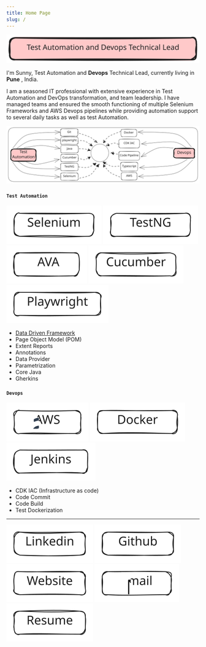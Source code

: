 ```yaml
---
title: Home Page
slug: /
---
```

![TestAutomationAndDevopsTechnicalLead](../../static/img/TestAutomationLead.svg)

I'm Sunny, Test Automation and **Devops** Technical Lead, currently living in **Pune** , India.

I am a seasoned IT professional with extensive experience in Test Automation and DevOps transformation, and team leadership. I have managed teams and ensured the smooth functioning of multiple Selenium Frameworks and AWS Devops pipelines while providing automation support to several daily tasks as well as test Automation.


![Banner](../../static/img/Banner.svg)


#### `Test Automation`

![Selenium](../../static/img/Selenium.svg)  ![TestNG](../../static/img/TestNG.svg)  ![Java](../../static/img/Java.svg)  ![Cucumber](../../static/img/Cucumber.svg)  ![Playwright](../../static/img/Playwright.svg) 

- [Data Driven Framework](https://github.com/sunnyRavindra/DataDrivenFramework) 
- Page Object Model (POM)
- Extent Reports
- Annotations 
- Data Provider
- Parametrization
- Core Java
- Gherkins


#### `Devops`
![AWS](../../static/img/AWS.svg)  ![Docker](../../static/img/Docker.svg)  ![Jenkins](../../static/img/Jenkins.svg)  

- CDK IAC (Infrastructure as code)
- Code Commit
- Code Build
- Test Dockerization

***

[![LinkedIn](../../static/img/Linkedin.svg)](https://www.linkedin.com/in/sunnybharne)  [![Github](../../static/img/Github.svg)](https://github.com/sunnyRavindra)  [![Website](../../static/img/Website.svg)](https://www.botcat.org)  [![Email](../../static/img/Email.svg)](mailto:sunny.bharne.devops@gmail.com?subject=Test_Automation_Devops_Expert)  [![Resume](../../static/img/Resume.svg)](../../static/resume/SunnyRavindra_Resume.pdf)
